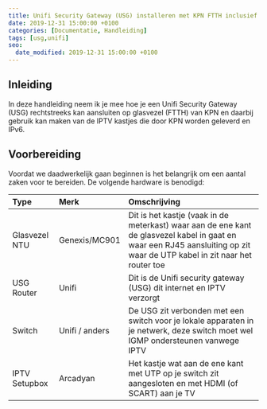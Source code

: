 ```yaml
---
title: Unifi Security Gateway (USG) installeren met KPN FTTH inclusief IPTV en IPv6
date: 2019-12-31 15:00:00 +0100
categories: [Documentatie, Handleiding]
tags: [usg,unifi]
seo:
  date_modified: 2019-12-31 15:00:00 +0100
---
```


## Inleiding

In deze handleiding neem ik je mee hoe je een Unifi Security Gateway (USG) rechtstreeks kan aansluiten op glasvezel (FTTH) van KPN en daarbij gebruik kan maken van de IPTV kastjes die door KPN worden geleverd en IPv6.

## Voorbereiding

Voordat we daadwerkelijk gaan beginnen is het belangrijk om een aantal zaken voor te bereiden. De volgende hardware is benodigd:

|Type|Merk|Omschrijving
|:--|:--|:---|
|Glasvezel NTU|Genexis/MC901|Dit is het kastje (vaak in de meterkast) waar aan de ene kant de glasvezel kabel in gaat en waar een RJ45 aansluiting op zit waar de UTP kabel in zit naar het router toe|
|USG Router|Unifi|Dit is de Unifi security gateway (USG) dit internet en IPTV verzorgt|
|Switch|Unifi / anders|De USG zit verbonden met een switch voor je lokale apparaten in je netwerk, deze switch moet wel IGMP ondersteunen vanwege IPTV|
|IPTV Setupbox|Arcadyan|Het kastje wat aan de ene kant met UTP op je switch zit aangesloten en met HDMI (of SCART) aan je TV|

